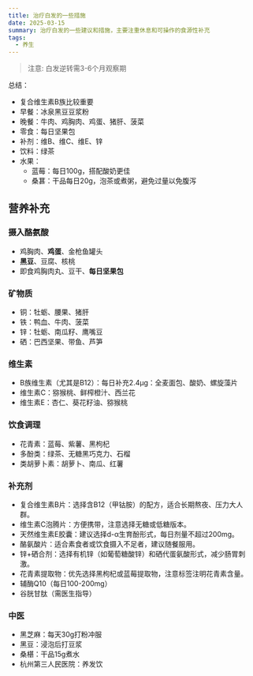 ```yaml
---
title: 治疗白发的一些措施
date: 2025-03-15
summary: 治疗白发的一些建议和措施，主要注重休息和可操作的食源性补充
tags:
  - 养生
---
```

> 注意: 白发逆转需3-6个月观察期

总结：
- 复合维生素B族比较重要
- 早餐：冰泉黑豆豆浆粉
- 晚餐：牛肉、鸡胸肉、鸡蛋、猪肝、菠菜
- 零食：每日坚果包
- 补剂：维B、维C、维E、锌
- 饮料：绿茶
- 水果：
    - 蓝莓：每日100g，搭配酸奶更佳
    - 桑葚：干品每日20g，泡茶或煮粥，避免过量以免腹泻

## 营养补充
### 摄入酪氨酸
- 鸡胸肉、**鸡蛋**、金枪鱼罐头
- **黑豆**、豆腐、核桃
- 即食鸡胸肉丸、豆干、**每日坚果包**

### 矿物质
- 铜：牡蛎、腰果、猪肝
- 铁：鸭血、牛肉、菠菜
- 锌：牡蛎、南瓜籽、鹰嘴豆
- 硒：巴西坚果、带鱼、芦笋

### 维生素
- B族维生素（尤其是B12）：每日补充2.4μg：全麦面包、酸奶、螺旋藻片
- 维生素C：猕猴桃、鲜榨橙汁、西兰花
- 维生素E：杏仁、葵花籽油、猕猴桃

### 饮食调理
- 花青素：蓝莓、紫薯、黑枸杞
- 多酚类：绿茶、无糖黑巧克力、石榴
- 类胡萝卜素：胡萝卜、南瓜、红薯

### 补充剂
- 复合维生素B片：选择含B12（甲钴胺）的配方，适合长期熬夜、压力大人群。
- 维生素C泡腾片：方便携带，注意选择无糖或低糖版本。
- 天然维生素E胶囊：建议选择d-α生育酚形式，每日剂量不超过200mg。
- 酪氨酸片：适合素食者或饮食摄入不足者，建议随餐服用。
- 锌+硒合剂：选择有机锌（如葡萄糖酸锌）和硒代蛋氨酸形式，减少肠胃刺激。
- 花青素提取物：优先选择黑枸杞或蓝莓提取物，注意标签注明花青素含量。
- 辅酶Q10（每日100-200mg）
- 谷胱甘肽（需医生指导）

### 中医
- 黑芝麻：每天30g打粉冲服
- 黑豆：浸泡后打豆浆
- 桑椹：干品15g煮水
- 杭州第三人民医院：养发饮